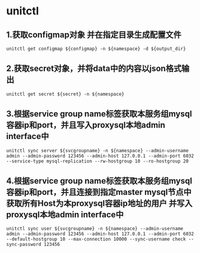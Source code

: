 # unitctl

## 1.获取configmap对象 并在指定目录生成配置文件
```unitctl get configmap ${configmap} -n ${namespace} -d ${output_dir}```

## 2.获取secret对象，并将data中的内容以json格式输出
```unitctl get secret ${secret} -n ${namespace}```

## 3.根据service group name标签获取本服务组mysql容器ip和port，并且写入proxysql本地admin interface中
```unitctl sync server ${svcgroupname} -n ${namespace} --admin-username admin --admin-password 123456 --admin-host 127.0.0.1 --admin-port 6032 --service-type mysql-replication --rw-hostgroup 10 --ro-hostgroup 20```

## 4.根据service group name标签获取本服务组mysql容器ip和port，并且连接到指定master mysql节点中 获取所有Host为本proxysql容器ip地址的用户 并写入proxysql本地admin interface中
```unitctl sync user ${svcgroupname} -n ${namespace} --admin-username admin --admin-password 123456 --admin-host 127.0.0.1 --admin-port 6032 --default-hostgroup 10 --max-connection 10000 --sync-username check --sync-password 123456```
